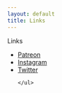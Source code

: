 ```yaml
---
layout: default
title: Links
---
```


<div class="glitch" data-text="Links">Links</div>


<div class="simple-list">
    <ul> 
        <li><a href="https://www.patreon.com/chippedgraves" target="_blank">Patreon</a></li> 
        <li><a href="https://www.instagram.com/chippedgraves/" target="_blank">Instagram</a></li>
        <li><a href="https://twitter.com/chiptune_lagoon(https://twitter.com/chippedgraves)" target="_blank">Twitter</a></li>
        
    </ul>
</div>
